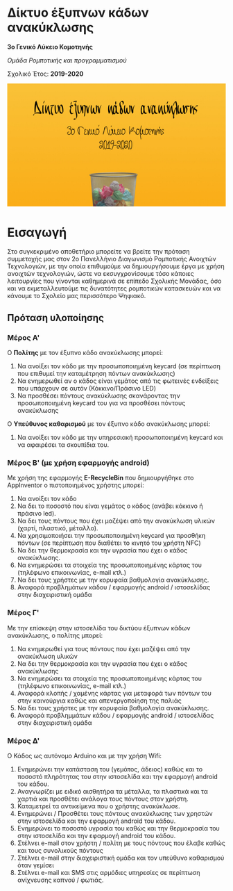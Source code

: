 # Δίκτυο έξυπνων κάδων ανακύκλωσης
**3ο Γενικό Λύκειο Κομοτηνής**

*Ομάδα Ρομποτικής και προγραμματισμού* 

Σχολικό Έτος: **2019-2020**

![Cat](https://github.com/3lykkomo-programming/RecycleBin/blob/master/docs/images/wallpaper.png)

# Εισαγωγή
Στο συγκεκριμένο αποθετήριο μπορείτε να βρείτε την πρόταση συμμετοχής μας στον 2ο Πανελλήνιο Διαγωνισμό Ρομποτικής Ανοιχτών Τεχνολογιών, με την οποία επιθυμούμε να δημιουργήσουμε έργα με χρήση ανοιχτών τεχνολογιών, ώστε να εκσυγχρονίσουμε τόσο κάποιες λειτουργίες που γίνονται καθημερινά σε επίπεδο Σχολικής Μονάδας, όσο και να εκμεταλλευτούμε τις δυνατότητες ρομποτικών κατασκευών και να κάνουμε το Σχολείο μας περισσότερο Ψηφιακό.

## Πρόταση υλοποίησης
### Μέρος Α'
Ο **Πολίτης** με τον έξυπνο κάδο ανακύκλωσης μπορεί:

1. Να ανοίξει τον κάδο με την προσωποποιημένη keycard (σε περίπτωση που επιθυμεί την καταμέτρηση πόντων ανακύκλωσης)
2. Να ενημερωθεί αν ο κάδος είναι γεμάτος από τις φωτεινές ενδείξεις που υπάρχουν σε αυτόν (Κόκκινο/Πράσινο LED)
3. Να προσθέσει πόντους ανακύκλωσης σκανάροντας την προσωποποιημένη keycard του για να προσθέσει πόντους ανακύκλωσης

Ο **Υπεύθυνος καθαρισμού** με τον έξυπνο κάδο ανακύκλωσης μπορεί:

1. Να ανοίξει τον κάδο με την υπηρεσιακή προσωποποιημένη keycard και να αφαιρέσει τα σκουπίδια του.

### Μέρος Β' (με χρήση εφαρμογής android)
Με χρήση της εφαρμογής **E-RecycleBin** που δημιουργήθηκε στο AppInventor ο πιστοποιημένος χρήστης μπορεί:

1. Να ανοίξει τον κάδο
2. Να δει το ποσοστό που είναι γεμάτος ο κάδος (ανάβει κόκκινο ή πράσινο led).
3. Να δει τους πόντους που έχει μαζέψει από την ανακύκλωση υλικών (χαρτί, πλαστικό, μέταλλο).
4. Να χρησιμοποιήσει την προσωποποιημένη keycard για προσθήκη πόντων (σε περίπτωση που διαθέτει το κινητό του χρήστη NFC)
5. Να δει την θερμοκρασία και την υγρασία που έχει ο κάδος ανακύκλωσης.
6. Να ενημερώσει τα στοιχεία της προσωποποιημένης κάρτας του (τηλέφωνο επικοινωνίας, e-mail κτλ.)
7. Να δει τους χρήστες με την κορυφαία βαθμολογία ανακύκλωσης.
8. Αναφορά προβλημάτων κάδου / εφαρμογής android / ιστοσελίδας στην διαχειριστική ομάδα

### Μέρος Γ'
Με την επίσκεψη στην ιστοσελίδα του δικτύου έξυπνων κάδων ανακύκλωσης, ο πολίτης μπορεί:

1. Να ενημερωθεί για τους πόντους που έχει μαζέψει από την ανακύκλωση υλικών
2. Να δει την θερμοκρασία και την υγρασία που έχει ο κάδος ανακύκλωσης
3. Να ενημερώσει τα στοιχεία της προσωποποιημένης κάρτας του (τηλέφωνο επικοινωνίας, e-mail κτλ.)
4. Αναφορά κλοπής / χαμένης κάρτας για μεταφορά των πόντων του στην καινούργια καθώς και απενεργοποίηση της παλιάς
5. Να δει τους χρήστες με την κορυφαία βαθμολογία ανακύκλωσης.
6. Αναφορά προβλημμάτων κάδου / εφαρμογής android / ιστοσελίδας στην διαχειριστική ομάδα

### Μέρος Δ' 
Ο Κάδος ως αυτόνομο Arduino και με την χρήση Wifi:

1. Ενημερώνει την κατάσταση του (γεμάτος, άδειος) καθώς και το ποσοστό πληρότητας του στην ιστοσελίδα και την εφαρμογή android του κάδου.
2. Αναγνωρίζει με ειδικό αισθητήρα τα μέταλλα, τα πλαστικά και τα χαρτιά και προσθέτει ανάλογα τους πόντους στον χρήστη.
3. Καταμετρεί τα αντικείμενα που ο χρήστης ανακύκλωσε.
4. Ενημερώνει / Προσθέτει τους πόντους ανακύκλωσης των χρηστών στην ιστοσελίδα και την εφαρμογή android του κάδου.
5. Ενημερώνει το ποσοστό υγρασία του καθώς και την θερμοκρασία του στην ιστοσελίδα και την εφαρμογή android του κάδου.
6. Στέλνει e-mail στον χρήστη / πολίτη με τους πόντους που έλαβε καθώς και τους συνολικούς πόντους
7. Στέλνει e-mail στην διαχειριστική ομάδα και τον υπεύθυνο καθαρισμού όταν γεμίσει
8. Στέλνει e-mail και SMS στις αρμόδιες υπηρεσίες σε περίπτωση ανίχνευσης καπνού / φωτιάς.
